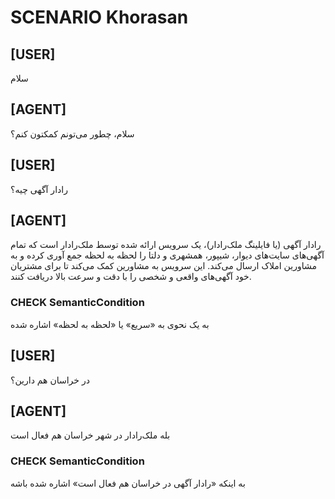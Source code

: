 ﻿# SCENARIO Khorasan

## [USER]
سلام

## [AGENT]
سلام، چطور می‌تونم کمکتون کنم؟


## [USER]
رادار آگهی چیه؟


## [AGENT]
رادار آگهی (یا فایلینگ ملک‌رادار)، یک سرویس ارائه شده توسط ملک‌رادار است که تمام آگهی‌های سایت‌های دیوار، شیپور، همشهری و دلتا را لحظه به لحظه جمع آوری کرده و به مشاورین املاک ارسال می‌کند. این سرویس به مشاورین کمک می‌کند تا برای مشتریان خود آگهی‌های واقعی و شخصی را با دقت و سرعت بالا دریافت کنند.
### CHECK SemanticCondition
به یک نحوی به «سریع» یا «لحظه به لحظه» اشاره شده


## [USER]
در خراسان هم دارین؟

## [AGENT]
بله ملک‌رادار در شهر خراسان هم فعال است
### CHECK SemanticCondition
 به اینکه «رادار آگهی در خراسان هم فعال است» اشاره شده باشه